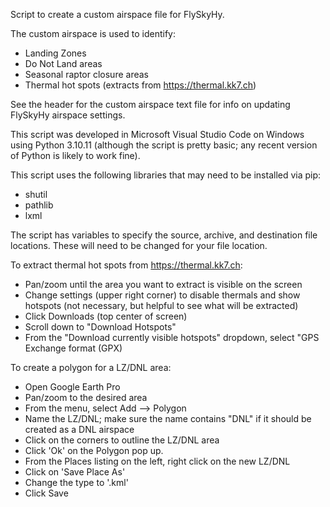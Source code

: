 Script to create a custom airspace file for FlySkyHy.

The custom airspace is used to identify:
 - Landing Zones
 - Do Not Land areas
 - Seasonal raptor closure areas
 - Thermal hot spots (extracts from https://thermal.kk7.ch)

See the header for the custom airspace text file for info on updating FlySkyHy airspace settings.

This script was developed in Microsoft Visual Studio Code on Windows using Python 3.10.11 
(although the script is pretty basic; any recent version of Python is likely to work fine).

This script uses the following libraries that may need to be installed via pip:
 - shutil
 - pathlib
 - lxml

The script has variables to specify the source, archive, and destination file locations.  These will need to be changed for your file location.

To extract thermal hot spots from https://thermal.kk7.ch:
 - Pan/zoom until the area you want to extract is visible on the screen
 - Change settings (upper right corner) to disable thermals and show hotspots (not necessary, but helpful to see what will be extracted)
 - Click Downloads (top center of screen)
 - Scroll down to "Download Hotspots"
 - From the "Download currently visible hotspots" dropdown, select "GPS Exchange format (GPX)

To create a polygon for a LZ/DNL area:
 - Open Google Earth Pro
 - Pan/zoom to the desired area
 - From the menu, select Add --> Polygon
 - Name the LZ/DNL; make sure the name contains "DNL" if it should be created as a DNL airspace
 - Click on the corners to outline the LZ/DNL area
 - Click 'Ok' on the Polygon pop up.
 - From the Places listing on the left, right click on the new LZ/DNL
 - Click on 'Save Place As'
 - Change the type to '.kml'
 - Click Save
